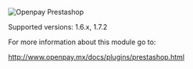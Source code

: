 ![Openpay Prestashop](http://www.openpay.mx/img/github/prestashop.jpg)

Supported versions: 1.6.x, 1.7.2

For more information about this module go to: 

http://www.openpay.mx/docs/plugins/prestashop.html

